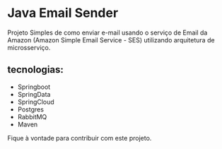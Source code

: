# Java Email Sender
Projeto Simples de como enviar e-mail usando o serviço de Email da Amazon (Amazon Simple Email Service - SES) utilizando arquitetura de microsserviço. 

## tecnologias:
* Springboot
* SpringData
* SpringCloud
* Postgres
* RabbitMQ
* Maven

Fique à vontade para contribuir com este projeto.

